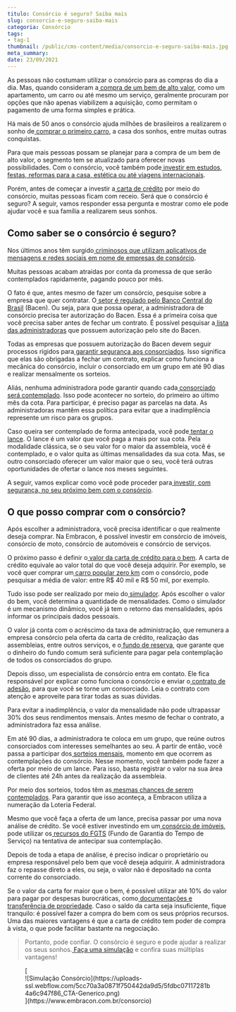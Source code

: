 ```yaml
---
titulo: Consórcio é seguro? Saiba mais
slug: consorcio-e-seguro-saiba-mais
categoria: Consórcio
tags:
- tag-1
thumbnail: /public/cms-content/media/consorcio-e-seguro-saiba-mais.jpg
meta_summary: 
date: 23/09/2021
---
```

As pessoas não costumam utilizar o consórcio para as compras do dia a dia. Mas, quando consideram a[ compra de um bem de alto valor](https://www.embracon.com.br/blog/voce-conhece-todos-os-tipos-de-consorcio), como um apartamento, um carro ou até mesmo um serviço, geralmente procuram por opções que não apenas viabilizem a aquisição, como permitam o pagamento de uma forma simples e prática.

Há mais de 50 anos o consórcio ajuda milhões de brasileiros a realizarem o sonho de[ comprar o primeiro carro](https://www.embracon.com.br/blog/primeiro-carro-como-acertar-na-escolha), a casa dos sonhos, entre muitas outras conquistas.

Para que mais pessoas possam se planejar para a compra de um bem de alto valor, o segmento tem se atualizado para oferecer novas possibilidades. Com o consórcio, você também pode[ investir em estudos, festas, reformas para a casa, estética ou até viagens internacionais](https://www.embracon.com.br/blog/consorcio-de-servicos-tudo-o-que-voce-precisa-saber-sobre-o-assunto).

Porém, antes de começar a investir a[ carta de crédito](https://www.embracon.com.br/blog/tudo-o-que-voce-precisa-saber-sobre-a-carta-de-credito-de-consorcios) por meio do consórcio, muitas pessoas ficam com receio. Será que o consórcio é seguro? A seguir, vamos responder essa pergunta e mostrar como ele pode ajudar você e sua família a realizarem seus sonhos.

**Como saber se o consórcio é seguro?**
---------------------------------------

Nos últimos anos têm surgido[ criminosos que utilizam aplicativos de mensagens e redes sociais em nome de empresas de consórcio](https://www.embracon.com.br/blog/fraude-em-consorcio-como-nao-cair-em-golpes).

Muitas pessoas acabam atraídas por conta da promessa de que serão contemplados rapidamente, pagando pouco por mês.

O fato é que, antes mesmo de fazer um consórcio, pesquise sobre a empresa que quer contratar. O[ setor é regulado pelo Banco Central do Brasil](https://www.embracon.com.br/blog/como-fazer-um-consorcio) (Bacen). Ou seja, para que possa operar, a administradora de consórcio precisa ter autorização do Bacen. Essa é a primeira coisa que você precisa saber antes de fechar um contrato. É possível pesquisar a[ lista das administradoras](https://www3.bcb.gov.br/ranking/consorcio.do) que possuem autorização pelo site do Bacen.

Todas as empresas que possuem autorização do Bacen devem seguir processos rígidos para[ garantir segurança aos consorciados](https://www.embracon.com.br/blog/tire-todas-as-suas-duvidas-sobre-os-direitos-e-deveres-do-consorciado). Isso significa que elas são obrigadas a fechar um contrato, explicar como funciona a mecânica do consórcio, incluir o consorciado em um grupo em até 90 dias e realizar mensalmente os sorteios.

Aliás, nenhuma administradora pode garantir quando cada[ consorciado será contemplado](https://www.embracon.com.br/blog/saiba-o-que-fazer-quando-for-contemplado-no-consorcio). Isso pode acontecer no sorteio, do primeiro ao último mês da cota. Para participar, é preciso pagar as parcelas na data. As administradoras mantêm essa política para evitar que a inadimplência represente um risco para os grupos.

Caso queira ser contemplado de forma antecipada, você pode[ tentar o lance](https://www.embracon.com.br/blog/como-funcionam-os-tipos-de-lances-no-consorcio). O lance é um valor que você paga a mais por sua cota. Pela modalidade clássica, se o seu valor for o maior da assembleia, você é contemplado, e o valor quita as últimas mensalidades da sua cota. Mas, se outro consorciado oferecer um valor maior que o seu, você terá outras oportunidades de ofertar o lance nos meses seguintes.

A seguir, vamos explicar como você pode proceder para[ investir, com segurança, no seu próximo bem com o consórcio](https://www.embracon.com.br/blog/8-motivos-que-comprovam-que-consorcio-e-investimento).

**O que posso comprar com o consórcio?**
----------------------------------------

Após escolher a administradora, você precisa identificar o que realmente deseja comprar. Na Embracon, é possível investir em consórcio de imóveis, consórcio de moto, consórcio de automóveis e consórcio de serviços.

O próximo passo é definir o[ valor da carta de crédito para o bem](https://www.embracon.com.br/blog/correcao-carta-de-credito-consorcio). A carta de crédito equivale ao valor total do que você deseja adquirir. Por exemplo, se você quer comprar um[ carro popular zero km](https://www.embracon.com.br/blog/carros-mais-baratos-os-modelos-de-ate-r-40-mil) com o consórcio, pode pesquisar a média de valor: entre R$ 40 mil e R$ 50 mil, por exemplo.

Tudo isso pode ser realizado por meio do[ simulador](https://www.embracon.com.br/blog/simulacao-de-consorcio). Após escolher o valor do bem, você determina a quantidade de mensalidades. Como o simulador é um mecanismo dinâmico, você já tem o retorno das mensalidades, após informar os principais dados pessoais.

O valor já conta com o acréscimo da taxa de administração, que remunera a empresa consórcio pela oferta da carta de crédito, realização das assembleias, entre outros serviços, e o[ fundo de reserva](https://www.embracon.com.br/blog/entenda-como-funciona-a-devolucao-do-fundo-de-reserva), que garante que o dinheiro do fundo comum será suficiente para pagar pela contemplação de todos os consorciados do grupo.

Depois disso, um especialista de consórcio entra em contato. Ele fica responsável por explicar como funciona o consórcio e enviar o[ contrato de adesão](https://www.embracon.com.br/blog/saiba-o-que-avaliar-antes-de-assinar-um-contrato-de-consorcio), para que você se torne um consorciado. Leia o contrato com atenção e aproveite para tirar todas as suas dúvidas.

Para evitar a inadimplência, o valor da mensalidade não pode ultrapassar 30% dos seus rendimentos mensais. Antes mesmo de fechar o contrato, a administradora faz essa análise.

Em até 90 dias, a administradora te coloca em um grupo, que reúne outros consorciados com interesses semelhantes ao seu. A partir de então, você passa a participar dos[ sorteios mensais](https://www.embracon.com.br/blog/assembleia-de-consorcio-como-funciona), momento em que ocorrem as contemplações do consórcio. Nesse momento, você também pode fazer a oferta por meio de um lance. Para isso, basta registrar o valor na sua área de clientes até 24h antes da realização da assembleia.

Por meio dos sorteios, todos têm as[ mesmas chances de serem contemplados](https://www.embracon.com.br/blog/como-ser-contemplado-mais-rapido-no-consorcio). Para garantir que isso aconteça, a Embracon utiliza a numeração da Loteria Federal.

Mesmo que você faça a oferta de um lance, precisa passar por uma nova análise de crédito. Se você estiver investindo em um[ consórcio de imóveis](https://www.embracon.com.br/blog/15-duvidas-sobre-consorcio-de-imoveis), pode utilizar os[ recursos do FGTS](https://www.embracon.com.br/blog/5-passos-para-voce-usar-o-fgts-no-consorcio-imobiliario) (Fundo de Garantia do Tempo de Serviço) na tentativa de antecipar sua contemplação.

Depois de toda a etapa de análise, é preciso indicar o proprietário ou empresa responsável pelo bem que você deseja adquirir. A administradora faz o repasse direto a eles, ou seja, o valor não é depositado na conta corrente do consorciado.

Se o valor da carta for maior que o bem, é possível utilizar até 10% do valor para pagar por despesas burocráticas, como[ documentações e transferência de propriedade](https://www.embracon.com.br/blog/qual-e-a-documentacao-necessaria-para-a-compra-de-um-imovel). Caso o saldo da carta seja insuficiente, fique tranquilo: é possível fazer a compra do bem com os seus próprios recursos. Uma das maiores vantagens é que a carta de crédito tem poder de compra à vista, o que pode facilitar bastante na negociação.

> Portanto, pode confiar. O consórcio é seguro e pode ajudar a realizar os seus sonhos.[ Faça uma simulação](https://www.embracon.com.br/) e confira suas múltiplas vantagens!

<figure class="w-richtext-figure-type-image w-richtext-align-center">[<div>![Simulação Consórcio](https://uploads-ssl.webflow.com/5cc70a3a0871f750442da9d5/5fdbc07117281b4a6c947f86_CTA-Generico.png)</div>](https://www.embracon.com.br/consorcio)</figure>‍
